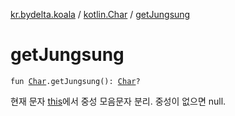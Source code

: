 [kr.bydelta.koala](../index.md) / [kotlin.Char](index.md) / [getJungsung](./get-jungsung.md)

# getJungsung

`fun `[`Char`](https://kotlinlang.org/api/latest/jvm/stdlib/kotlin/-char/index.html)`.getJungsung(): `[`Char`](https://kotlinlang.org/api/latest/jvm/stdlib/kotlin/-char/index.html)`?`

현재 문자 [this](get-jungsung/-this-.md)에서 중성 모음문자 분리. 중성이 없으면 null.

